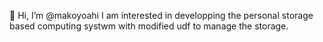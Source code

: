 👋 Hi, I’m @makoyoahi
 I am interested in developping the personal storage based computing systwm with modified udf to manage the storage.

<!---
makoyoahi/makoyoahi is a ✨ special ✨ repository because its `README.md` (this file) appears on your GitHub profile.
You can click the Preview link to take a look at your changes.
--->
